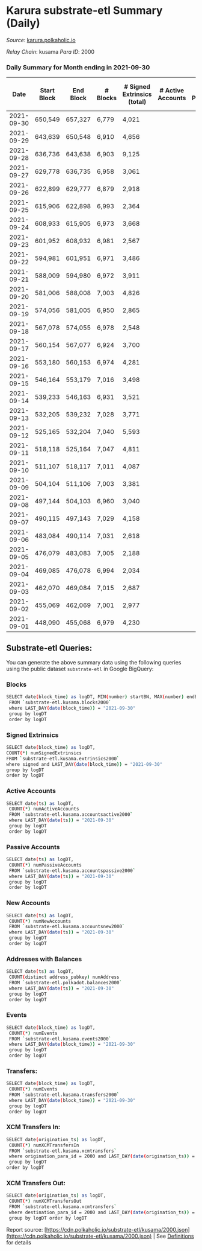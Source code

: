 # Karura substrate-etl Summary (Daily)

_Source_: [karura.polkaholic.io](https://karura.polkaholic.io)

*Relay Chain*: kusama
*Para ID*: 2000



### Daily Summary for Month ending in 2021-09-30


| Date | Start Block | End Block | # Blocks | # Signed Extrinsics (total) | # Active Accounts | # Passive | # New | # Addresses with Balances | # Events | # Transfers | # XCM Transfers In | # XCM Transfers Out | Issues | 
| ---- | ----------- | --------- | -------- | --------------------------- | ----------------- | --------- | ----- | ------------------------- | -------- | ----------- | ------------------ | ------------------- | ------ |
| 2021-09-30 | 650,549 | 657,327 | 6,779 | 4,021 |  |  |  | 65,409 | 64,218 | 9,840 ($3,528,675.85) | 1 ($116.06) | 141 ($500,137.84) |  |
| 2021-09-29 | 643,639 | 650,548 | 6,910 | 4,656 |  |  |  | 65,351 | 71,325 | 11,508 ($18,530,024.80) | 3 ($2,992.72) | 119 ($2,265,341.64) |  |
| 2021-09-28 | 636,736 | 643,638 | 6,903 | 9,125 |  |  |  | 65,248 | 97,103 | 16,340 ($30,292,424.60) |   | 151 ($1,016,889.25) |  |
| 2021-09-27 | 629,778 | 636,735 | 6,958 | 3,061 |  |  |  | 65,099 | 51,195 | 5,724 ($6,975,334.34) |   | 102 ($384,974.83) |  |
| 2021-09-26 | 622,899 | 629,777 | 6,879 | 2,918 |  |  |  | 64,998 | 50,222 | 5,739 ($4,548,340.49) |   | 86 ($414,908.75) |  |
| 2021-09-25 | 615,906 | 622,898 | 6,993 | 2,364 |  |  |  | 64,928 | 47,850 | 4,994 ($5,743,533.00) |   | 100 ($383,464.50) |  |
| 2021-09-24 | 608,933 | 615,905 | 6,973 | 3,668 |  |  |  |  | 54,827 | 6,951 ($6,362,596.49) |   | 131 ($1,081,798.07) |  |
| 2021-09-23 | 601,952 | 608,932 | 6,981 | 2,567 |  |  |  | 64,714 | 48,725 | 5,443 ($6,093,730.90) |   | 85 ($522,481.72) |  |
| 2021-09-22 | 594,981 | 601,951 | 6,971 | 3,486 |  |  |  | 64,656 | 54,215 | 6,881 ($7,459,865.91) |   | 86 ($1,147,908.23) |  |
| 2021-09-21 | 588,009 | 594,980 | 6,972 | 3,911 |  |  |  | 64,609 | 56,582 | 7,291 ($9,547,973.29) |   | 84 ($377,961.10) |  |
| 2021-09-20 | 581,006 | 588,008 | 7,003 | 4,826 |  |  |  | 64,527 | 62,081 | 8,957 ($16,700,400.60) |   | 189 ($1,015,041.56) |  |
| 2021-09-19 | 574,056 | 581,005 | 6,950 | 2,865 |  |  |  | 64,445 | 50,733 | 5,883 ($1,360,411.83) |   | 122 ($450,669.65) |  |
| 2021-09-18 | 567,078 | 574,055 | 6,978 | 2,548 |  |  |  | 64,369 | 48,930 | 5,197 ($1,077,068.61) |   | 78 ($254,369.04) |  |
| 2021-09-17 | 560,154 | 567,077 | 6,924 | 3,700 |  |  |  | 64,307 | 55,206 | 6,825 ($3,789,110.04) |   | 126 ($484,235.62) |  |
| 2021-09-16 | 553,180 | 560,153 | 6,974 | 4,281 |  |  |  | 64,241 | 59,113 | 7,536 ($4,045,295.64) |   | 156 ($1,535,440.92) |  |
| 2021-09-15 | 546,164 | 553,179 | 7,016 | 3,498 |  |  |  | 64,159 | 53,557 | 6,524 ($2,210,674.22) |   | 117 ($619,568.06) |  |
| 2021-09-14 | 539,233 | 546,163 | 6,931 | 3,521 |  |  |  | 64,120 | 53,061 | 6,589 ($3,368,900.68) |   | 138 ($965,692.49) |  |
| 2021-09-13 | 532,205 | 539,232 | 7,028 | 3,771 |  |  |  | 64,011 | 55,584 | 7,205 ($6,042,143.65) |   | 133 ($670,189.70) |  |
| 2021-09-12 | 525,165 | 532,204 | 7,040 | 5,593 |  |  |  | 63,989 | 64,461 | 9,552 ($5,735,286.34) |   | 231 ($1,544,477.05) |  |
| 2021-09-11 | 518,118 | 525,164 | 7,047 | 4,811 |  |  |  | 63,902 | 59,973 | 8,527 ($5,688,774.24) |   | 138 ($774,244.14) |  |
| 2021-09-10 | 511,107 | 518,117 | 7,011 | 4,087 |  |  |  | 63,783 | 55,464 | 7,331 ($7,232,334.11) |   | 156 ($2,399,955.92) |  |
| 2021-09-09 | 504,104 | 511,106 | 7,003 | 3,381 |  |  |  | 63,737 | 44,889 | 6,315 ($3,351,947.61) |   | 126 ($672,916.33) |  |
| 2021-09-08 | 497,144 | 504,103 | 6,960 | 3,040 |  |  |  |  | 42,845 | 5,815 ($3,356,593.45) |   | 145 ($1,019,996.99) |  |
| 2021-09-07 | 490,115 | 497,143 | 7,029 | 4,158 |  |  |  | 63,647 | 50,003 | 7,575 ($8,648,832.28) | 2 ($6.65) | 145 ($753,453.63) |  |
| 2021-09-06 | 483,084 | 490,114 | 7,031 | 2,618 |  |  |  | 63,599 | 41,247 | 5,019 ($3,271,741.28) |   | 117 ($433,988.40) |  |
| 2021-09-05 | 476,079 | 483,083 | 7,005 | 2,188 |  |  |  | 63,550 | 38,619 | 4,366 ($2,876,258.44) |   | 94 ($405,203.84) |  |
| 2021-09-04 | 469,085 | 476,078 | 6,994 | 2,034 |  |  |  | 63,524 | 37,414 | 4,110 ($1,073,963.43) |   | 99 ($143,177.42) |  |
| 2021-09-03 | 462,070 | 469,084 | 7,015 | 2,687 |  |  |  | 63,485 | 41,619 | 5,124 ($2,234,216.71) |   | 111 ($416,596.03) |  |
| 2021-09-02 | 455,069 | 462,069 | 7,001 | 2,977 |  |  |  | 63,443 | 42,941 | 5,377 ($4,320,815.72) |   | 195 ($619,057.58) |  |
| 2021-09-01 | 448,090 | 455,068 | 6,979 | 4,230 |  |  |  | 63,363 | 50,294 | 6,976 ($10,877,805.45) |   | 275 ($5,482,600.42) |  |

## Substrate-etl Queries:
You can generate the above summary data using the following queries using the public dataset `substrate-etl` in Google BigQuery:

### Blocks
```bash
SELECT date(block_time) as logDT, MIN(number) startBN, MAX(number) endBN, COUNT(*) numBlocks 
 FROM `substrate-etl.kusama.blocks2000`  
 where LAST_DAY(date(block_time)) = "2021-09-30" 
 group by logDT 
 order by logDT
```

### Signed Extrinsics
```bash
SELECT date(block_time) as logDT, 
COUNT(*) numSignedExtrinsics 
FROM `substrate-etl.kusama.extrinsics2000`  
where signed and LAST_DAY(date(block_time)) = "2021-09-30" 
group by logDT 
order by logDT
```

### Active Accounts
```bash
SELECT date(ts) as logDT, 
 COUNT(*) numActiveAccounts 
 FROM `substrate-etl.kusama.accountsactive2000` 
 where LAST_DAY(date(ts)) = "2021-09-30" 
 group by logDT 
 order by logDT
```

### Passive Accounts
```bash
SELECT date(ts) as logDT, 
 COUNT(*) numPassiveAccounts 
 FROM `substrate-etl.kusama.accountspassive2000` 
 where LAST_DAY(date(ts)) = "2021-09-30" 
 group by logDT 
 order by logDT
```

### New Accounts
```bash
SELECT date(ts) as logDT, 
 COUNT(*) numNewAccounts 
 FROM `substrate-etl.kusama.accountsnew2000` 
 where LAST_DAY(date(ts)) = "2021-09-30" 
 group by logDT
 order by logDT
```

### Addresses with Balances
```bash
SELECT date(ts) as logDT,
 COUNT(distinct address_pubkey) numAddress 
 FROM `substrate-etl.polkadot.balances2000` 
 where LAST_DAY(date(ts)) = "2021-09-30" 
 group by logDT 
 order by logDT
```

### Events
```bash
SELECT date(block_time) as logDT, 
 COUNT(*) numEvents 
 FROM `substrate-etl.kusama.events2000` 
 where LAST_DAY(date(block_time)) = "2021-09-30" 
 group by logDT 
 order by logDT
```

### Transfers:
```bash
SELECT date(block_time) as logDT, 
 COUNT(*) numEvents 
 FROM `substrate-etl.kusama.transfers2000` 
 where LAST_DAY(date(block_time)) = "2021-09-30" 
 group by logDT 
 order by logDT
```

### XCM Transfers In:
```bash
SELECT date(origination_ts) as logDT, 
 COUNT(*) numXCMTransfersIn 
 FROM `substrate-etl.kusama.xcmtransfers` 
 where origination_para_id = 2000 and LAST_DAY(date(origination_ts)) = "2021-09-30" 
 group by logDT 
order by logDT
```

### XCM Transfers Out:
```bash
SELECT date(origination_ts) as logDT, 
 COUNT(*) numXCMTransfersOut 
 FROM `substrate-etl.kusama.xcmtransfers` 
 where destination_para_id = 2000 and LAST_DAY(date(origination_ts)) = "2021-09-30" 
 group by logDT order by logDT
```


Report source: [https://cdn.polkaholic.io/substrate-etl/kusama/2000.json](https://cdn.polkaholic.io/substrate-etl/kusama/2000.json) | See [Definitions](/DEFINITIONS.md) for details
